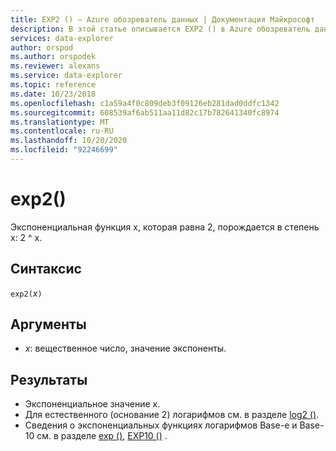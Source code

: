 ```yaml
---
title: EXP2 () — Azure обозреватель данных | Документация Майкрософт
description: В этой статье описывается EXP2 () в Azure обозреватель данных.
services: data-explorer
author: orspod
ms.author: orspodek
ms.reviewer: alexans
ms.service: data-explorer
ms.topic: reference
ms.date: 10/23/2018
ms.openlocfilehash: c1a59a4f0c809deb3f09126eb281dad0ddfc1342
ms.sourcegitcommit: 608539af6ab511aa11d82c17b782641340fc8974
ms.translationtype: MT
ms.contentlocale: ru-RU
ms.lasthandoff: 10/20/2020
ms.locfileid: "92246699"
---
```

# <a name="exp2"></a>exp2()

Экспоненциальная функция x, которая равна 2, порождается в степень x: 2 ^ x.  

## <a name="syntax"></a>Синтаксис

`exp2(`*x*`)`

## <a name="arguments"></a>Аргументы

* *x*: вещественное число, значение экспоненты.

## <a name="returns"></a>Результаты

* Экспоненциальное значение x.
* Для естественного (основание 2) логарифмов см. в разделе [log2 ()](log2-function.md).
* Сведения о экспоненциальных функциях логарифмов Base-e и Base-10 см. в разделе [exp ()](exp-function.md), [EXP10 ()](exp10-function.md) .